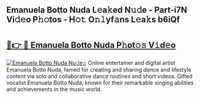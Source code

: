 ## Emanuela Botto Nuda L𝚎a𝚔ed N𝚞𝚍e - Part-i7N Vi𝚍𝚎o P𝚑𝚘tos - H𝚘𝚝 O𝚗𝚕yf𝚊ns L𝚎a𝚔s b6iQf

# <h2><a href="http://kf2xoqg.oniu.top/?m=Emanuela+Botto+Nuda">🔗👉 🔴 Emanuela Botto Nuda P𝚑ot𝚘𝚜 V𝚒d𝚎o</a></h2>

[![Emanuela Botto Nuda Nu𝚍e𝚜](https://i.imgur.com/0qMVB7G.gif)](http://kf2xoqg.oniu.top/?m=Emanuela+Botto+Nuda)
Online entertainer and digital artist Emanuela Botto Nuda, famed for creating and sharing dance and lifestyle content via solo and collaborative dance routines and short videos. Gifted vocalist Emanuela Botto Nuda, known for their remarkable singing abilities and achievements in the music world.  
